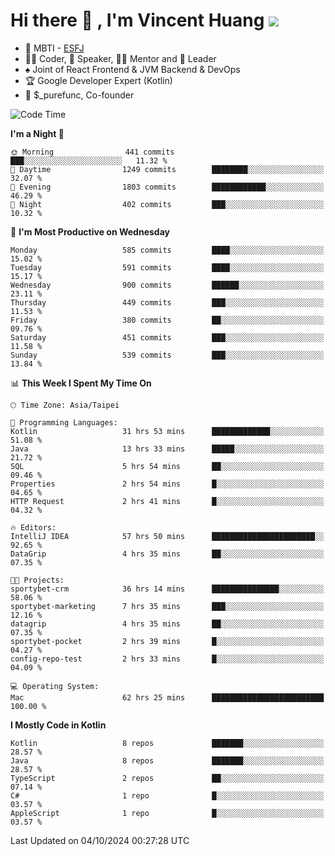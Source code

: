 # Hi there 👋 , I'm Vincent Huang ![](https://komarev.com/ghpvc/?username=Jian-Min-Huang)
- 👀 MBTI - [ESFJ](https://www.16personalities.com/esfj-personality)
- 👨‍💻 Coder, 🎤 Speaker, 👨‍🏫 Mentor and 🚀 Leader
- ♠️ Joint of React Frontend & JVM Backend & DevOps
- 🏆 Google Developer Expert (Kotlin)
- 💼 $_purefunc, Co-founder

<!--START_SECTION:waka-->
![Code Time](http://img.shields.io/badge/Code%20Time-4%2C569%20hrs%2026%20mins-blue)

**I'm a Night 🦉** 

```text
🌞 Morning                441 commits         ███░░░░░░░░░░░░░░░░░░░░░░   11.32 % 
🌆 Daytime                1249 commits        ████████░░░░░░░░░░░░░░░░░   32.07 % 
🌃 Evening                1803 commits        ████████████░░░░░░░░░░░░░   46.29 % 
🌙 Night                  402 commits         ███░░░░░░░░░░░░░░░░░░░░░░   10.32 % 
```
📅 **I'm Most Productive on Wednesday** 

```text
Monday                   585 commits         ████░░░░░░░░░░░░░░░░░░░░░   15.02 % 
Tuesday                  591 commits         ████░░░░░░░░░░░░░░░░░░░░░   15.17 % 
Wednesday                900 commits         ██████░░░░░░░░░░░░░░░░░░░   23.11 % 
Thursday                 449 commits         ███░░░░░░░░░░░░░░░░░░░░░░   11.53 % 
Friday                   380 commits         ██░░░░░░░░░░░░░░░░░░░░░░░   09.76 % 
Saturday                 451 commits         ███░░░░░░░░░░░░░░░░░░░░░░   11.58 % 
Sunday                   539 commits         ███░░░░░░░░░░░░░░░░░░░░░░   13.84 % 
```


📊 **This Week I Spent My Time On** 

```text
🕑︎ Time Zone: Asia/Taipei

💬 Programming Languages: 
Kotlin                   31 hrs 53 mins      █████████████░░░░░░░░░░░░   51.08 % 
Java                     13 hrs 33 mins      █████░░░░░░░░░░░░░░░░░░░░   21.72 % 
SQL                      5 hrs 54 mins       ██░░░░░░░░░░░░░░░░░░░░░░░   09.46 % 
Properties               2 hrs 54 mins       █░░░░░░░░░░░░░░░░░░░░░░░░   04.65 % 
HTTP Request             2 hrs 41 mins       █░░░░░░░░░░░░░░░░░░░░░░░░   04.32 % 

🔥 Editors: 
IntelliJ IDEA            57 hrs 50 mins      ███████████████████████░░   92.65 % 
DataGrip                 4 hrs 35 mins       ██░░░░░░░░░░░░░░░░░░░░░░░   07.35 % 

🐱‍💻 Projects: 
sportybet-crm            36 hrs 14 mins      ███████████████░░░░░░░░░░   58.06 % 
sportybet-marketing      7 hrs 35 mins       ███░░░░░░░░░░░░░░░░░░░░░░   12.16 % 
datagrip                 4 hrs 35 mins       ██░░░░░░░░░░░░░░░░░░░░░░░   07.35 % 
sportybet-pocket         2 hrs 39 mins       █░░░░░░░░░░░░░░░░░░░░░░░░   04.27 % 
config-repo-test         2 hrs 33 mins       █░░░░░░░░░░░░░░░░░░░░░░░░   04.09 % 

💻 Operating System: 
Mac                      62 hrs 25 mins      █████████████████████████   100.00 % 
```

**I Mostly Code in Kotlin** 

```text
Kotlin                   8 repos             ███████░░░░░░░░░░░░░░░░░░   28.57 % 
Java                     8 repos             ███████░░░░░░░░░░░░░░░░░░   28.57 % 
TypeScript               2 repos             ██░░░░░░░░░░░░░░░░░░░░░░░   07.14 % 
C#                       1 repo              █░░░░░░░░░░░░░░░░░░░░░░░░   03.57 % 
AppleScript              1 repo              █░░░░░░░░░░░░░░░░░░░░░░░░   03.57 % 
```




 Last Updated on 04/10/2024 00:27:28 UTC
<!--END_SECTION:waka-->

